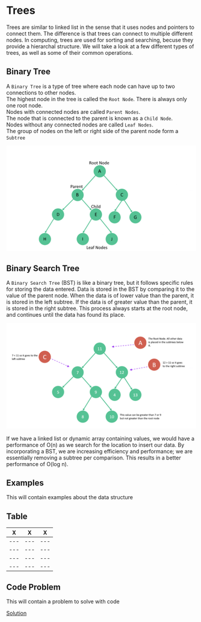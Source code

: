 # Trees

Trees are similar to linked list in the sense that it uses nodes and pointers to connect them. The difference is that trees
can connect to multiple different nodes. In computing, trees are used for sorting and searching, becuse they provide a hierarchal structure.
We will take a look at a few different types of trees, as well as some of their common operations.

## Binary Tree

A `Binary Tree` is a type of tree where each node can have up to two connections to other nodes.\
The highest node in the tree is called the `Root Node`. There is always only one root node.\
Nodes with connected nodes are called `Parent Nodes`.\
The node that is connected to the parent is known as a `Child Node`.\
Nodes without any connected nodes are called `Leaf Nodes`.\
The group of nodes on the left or right side of the parent node form a `Subtree`


![binary tree](binary-tree.png)

## Binary Search Tree

A `Binary Search Tree` (BST) is like a binary tree, but it follows specific rules for storing the data entered.
Data is stored in the BST by comparing it to the value of the parent node. When the data is of lower value than the parent,
it is stored in the left subtree. If the data is of greater value than the parent, it is stored in the right subtree. 
This process always starts at the root node, and continues until the data has found its place.

![binary search tree](binary-search-tree.png)

If we have a linked list or dynamic array containing values, we would have a performance of O(n) as we search for
the location to insert our data.
By incorporating a BST, we are increasing efficiency and performance; we are essentially removing a subtree per comparison.
This results in a better performance of O(log n).


## Examples

This will contain examples about the data structure

## Table

|   X   |   X   |   X   |
|  ---  |  ---  |  ---  |
|  ---  |  ---  |  ---  |
|  ---  |  ---  |  ---  |
|  ---  |  ---  |  ---  |
|  ---  |  ---  |  ---  |

## Code Problem

This will contain a problem to solve with code

[Solution](tree-solution.py)

